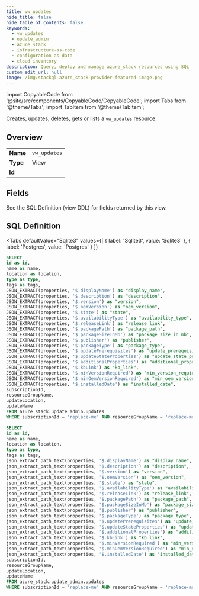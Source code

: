 ```yaml
--- 
title: vw_updates
hide_title: false
hide_table_of_contents: false
keywords:
  - vw_updates
  - update_admin
  - azure_stack
  - infrastructure-as-code
  - configuration-as-data
  - cloud inventory
description: Query, deploy and manage azure_stack resources using SQL
custom_edit_url: null
image: /img/stackql-azure_stack-provider-featured-image.png
---
```


import CopyableCode from '@site/src/components/CopyableCode/CopyableCode';
import Tabs from '@theme/Tabs';
import TabItem from '@theme/TabItem';

Creates, updates, deletes, gets or lists a <code>vw_updates</code> resource.

## Overview
<table><tbody>
<tr><td><b>Name</b></td><td><code>vw_updates</code></td></tr>
<tr><td><b>Type</b></td><td>View</td></tr>
<tr><td><b>Id</b></td><td><CopyableCode code="azure_stack.update_admin.vw_updates" /></td></tr>
</tbody></table>

## Fields

See the SQL Definition (view DDL) for fields returned by this view.

## SQL Definition

<Tabs
defaultValue="Sqlite3"
values={[
{ label: 'Sqlite3', value: 'Sqlite3' },
{ label: 'Postgres', value: 'Postgres' }
]}
>
<TabItem value="Sqlite3">

```sql
SELECT
id as id,
name as name,
location as location,
type as type,
tags as tags,
JSON_EXTRACT(properties, '$.displayName') as "display_name",
JSON_EXTRACT(properties, '$.description') as "description",
JSON_EXTRACT(properties, '$.version') as "version",
JSON_EXTRACT(properties, '$.oemVersion') as "oem_version",
JSON_EXTRACT(properties, '$.state') as "state",
JSON_EXTRACT(properties, '$.availabilityType') as "availability_type",
JSON_EXTRACT(properties, '$.releaseLink') as "release_link",
JSON_EXTRACT(properties, '$.packagePath') as "package_path",
JSON_EXTRACT(properties, '$.packageSizeInMb') as "package_size_in_mb",
JSON_EXTRACT(properties, '$.publisher') as "publisher",
JSON_EXTRACT(properties, '$.packageType') as "package_type",
JSON_EXTRACT(properties, '$.updatePrerequisites') as "update_prerequisites",
JSON_EXTRACT(properties, '$.updateStateProperties') as "update_state_properties",
JSON_EXTRACT(properties, '$.additionalProperties') as "additional_properties",
JSON_EXTRACT(properties, '$.kbLink') as "kb_link",
JSON_EXTRACT(properties, '$.minVersionRequired') as "min_version_required",
JSON_EXTRACT(properties, '$.minOemVersionRequired') as "min_oem_version_required",
JSON_EXTRACT(properties, '$.installedDate') as "installed_date",
subscriptionId,
resourceGroupName,
updateLocation,
updateName
FROM azure_stack.update_admin.updates
WHERE subscriptionId = 'replace-me' AND resourceGroupName = 'replace-me' AND updateLocation = 'replace-me';
```

</TabItem>
<TabItem value="Postgres">

```sql
SELECT
id as id,
name as name,
location as location,
type as type,
tags as tags,
json_extract_path_text(properties, '$.displayName') as "display_name",
json_extract_path_text(properties, '$.description') as "description",
json_extract_path_text(properties, '$.version') as "version",
json_extract_path_text(properties, '$.oemVersion') as "oem_version",
json_extract_path_text(properties, '$.state') as "state",
json_extract_path_text(properties, '$.availabilityType') as "availability_type",
json_extract_path_text(properties, '$.releaseLink') as "release_link",
json_extract_path_text(properties, '$.packagePath') as "package_path",
json_extract_path_text(properties, '$.packageSizeInMb') as "package_size_in_mb",
json_extract_path_text(properties, '$.publisher') as "publisher",
json_extract_path_text(properties, '$.packageType') as "package_type",
json_extract_path_text(properties, '$.updatePrerequisites') as "update_prerequisites",
json_extract_path_text(properties, '$.updateStateProperties') as "update_state_properties",
json_extract_path_text(properties, '$.additionalProperties') as "additional_properties",
json_extract_path_text(properties, '$.kbLink') as "kb_link",
json_extract_path_text(properties, '$.minVersionRequired') as "min_version_required",
json_extract_path_text(properties, '$.minOemVersionRequired') as "min_oem_version_required",
json_extract_path_text(properties, '$.installedDate') as "installed_date",
subscriptionId,
resourceGroupName,
updateLocation,
updateName
FROM azure_stack.update_admin.updates
WHERE subscriptionId = 'replace-me' AND resourceGroupName = 'replace-me' AND updateLocation = 'replace-me';
```

</TabItem>
</Tabs>
